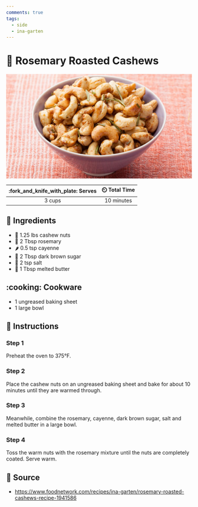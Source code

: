 ```yaml
---
comments: true
tags:
  - side
  - ina-garten
---
```

# :chestnut: Rosemary Roasted Cashews

![Rosemary Roasted Cashews](../assets/images/rosemary-roasted-cashews.jpg)

| :fork_and_knife_with_plate: Serves | :timer_clock: Total Time |
|:----------------------------------:|:-----------------------: |
| 3 cups | 10 minutes |

## :salt: Ingredients

- :chestnut: 1.25 lbs cashew nuts
- :herb: 2 Tbsp rosemary
- :hot_pepper: 0.5 tsp cayenne
- :maple_leaf: 2 Tbsp dark brown sugar
- :salt: 2 tsp salt
- :butter: 1 Tbsp melted butter

## :cooking: Cookware

- 1 ungreased baking sheet
- 1 large bowl

## :pencil: Instructions

### Step 1

Preheat the oven to 375°F.

### Step 2

Place the cashew nuts on an ungreased baking sheet and bake for about 10 minutes until they are warmed through.

### Step 3

Meanwhile, combine the rosemary, cayenne, dark brown sugar, salt and melted butter in a large bowl.

### Step 4

Toss the warm nuts with the rosemary mixture until the nuts are completely coated. Serve warm.

## :link: Source

- <https://www.foodnetwork.com/recipes/ina-garten/rosemary-roasted-cashews-recipe-1941586>
